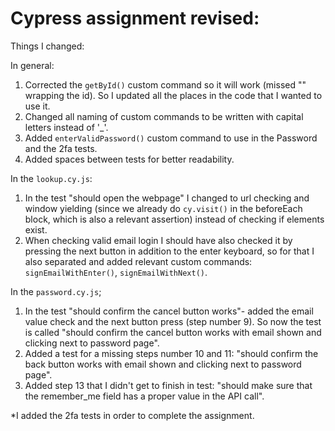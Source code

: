 # Cypress assignment revised:

Things I changed:

In general:
1. Corrected the ```getById()``` custom command so it will work (missed "" wrapping the id). So I updated all the places in the code that I wanted to use it.
2. Changed all naming of custom commands to be written with capital letters instead of '_'.
3. Added ```enterValidPassword()``` custom command to use in the Password and the 2fa tests.
4. Added spaces between tests for better readability.
      
In the ```lookup.cy.js```:
1. In the test "should open the webpage" I changed to url checking and window yielding (since we already do ```cy.visit()``` in the beforeEach block, which is also a relevant assertion) instead of checking if elements exist.
2. When checking valid email login I should have also checked it by pressing the next button in addition to the enter keyboard, so for that I also separated and added relevant custom commands: ```signEmailWithEnter()```, ```signEmailWithNext()```.
      
In the ```password.cy.js```;
1. In the test "should confirm the cancel button works"- added the email value check and the next button press (step number 9). So now the test is called "should confirm the cancel button works with email shown and clicking next to password page".
2. Added a test for a missing steps number 10 and 11: "should confirm the back button works with email shown and clicking next to password page".
3. Added step 13 that I didn't get to finish in test: "should make sure that the remember_me field has a proper value in the API call".
   
*I added the 2fa tests in order to complete the assignment.
